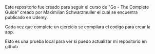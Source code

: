 Este repositorio fue creado para seguir el curso de "Go - The Complete Guide" creado por Maximilian Schwarzmuller el cual se encuentra publicado en Udemy.

Cada vez que complete un ejercicio se compilara el codigo para crear la app.

Esto es una prueba local para ver si puedo actualizar mi repositorio en github